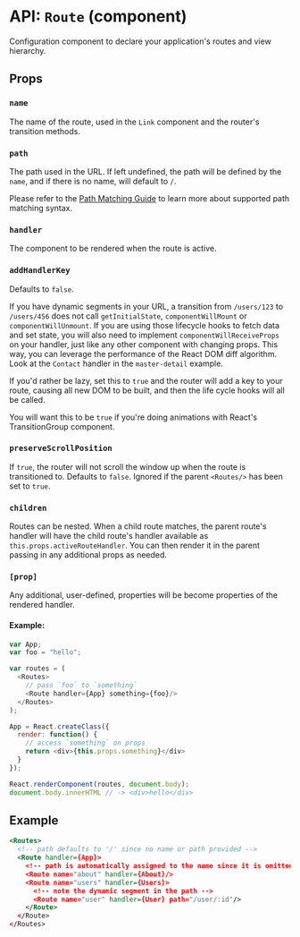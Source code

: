 API: `Route` (component)
=========================

Configuration component to declare your application's routes and view hierarchy.

Props
-----

### `name`

The name of the route, used in the `Link` component and the router's
transition methods.

### `path`

The path used in the URL. If left undefined, the path will be defined by
the `name`, and if there is no name, will default to `/`.

Please refer to the [Path Matching Guide][path-matching] to learn more
about supported path matching syntax.

### `handler`

The component to be rendered when the route is active.

### `addHandlerKey`

Defaults to `false`.

If you have dynamic segments in your URL, a transition from `/users/123`
to `/users/456` does not call `getInitialState`, `componentWillMount` or
`componentWillUnmount`. If you are using those lifecycle hooks to fetch
data and set state, you will also need to implement
`componentWillReceiveProps` on your handler, just like any other
component with changing props. This way, you can leverage the
performance of the React DOM diff algorithm. Look at the `Contact`
handler in the `master-detail` example.

If you'd rather be lazy, set this to `true` and the router will add a
key to your route, causing all new DOM to be built, and then the life
cycle hooks will all be called.

You will want this to be `true` if you're doing animations with React's
TransitionGroup component.

### `preserveScrollPosition`

If `true`, the router will not scroll the window up when the route is
transitioned to. Defaults to `false`. Ignored if the parent `<Routes/>`
has been set to `true`.

### `children`

Routes can be nested. When a child route matches, the parent route's
handler will have the child route's handler available as
`this.props.activeRouteHandler`. You can then render it in the parent
passing in any additional props as needed.

### `[prop]`

Any additional, user-defined, properties will be become properties of
the rendered handler.

#### Example:

```js
var App;
var foo = "hello";

var routes = (
  <Routes>
    // pass `foo` to `something`
    <Route handler={App} something={foo}/>
  </Routes>
);

App = React.createClass({
  render: function() {
    // access `something` on props
    return <div>{this.props.something}</div>
  }
});

React.renderComponent(routes, document.body);
document.body.innerHTML // -> <div>hello</div>
```

Example
-------

```xml
<Routes>
  <!-- path defaults to '/' since no name or path provided -->
  <Route handler={App}>
    <!-- path is automatically assigned to the name since it is omitted -->
    <Route name="about" handler={About}/>
    <Route name="users" handler={Users}>
      <!-- note the dynamic segment in the path -->
      <Route name="user" handler={User} path="/user/:id"/>
    </Route>
  </Route>
</Routes>
```

  [path-matching]:/docs/guides/path-matching.md
